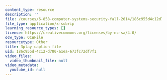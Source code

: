 ```yaml
---
content_type: resource
description: ''
file: /courses/6-858-computer-systems-security-fall-2014/186c955d4c12d780a1ea673fc72df7f1_WlmKwIe9z1Q.srt
file_type: application/x-subrip
learning_resource_types: []
license: https://creativecommons.org/licenses/by-nc-sa/4.0/
ocw_type: OCWFile
resourcetype: Other
title: 3play caption file
uid: 186c955d-4c12-d780-a1ea-673fc72df7f1
video_files:
  video_thumbnail_file: null
video_metadata:
  youtube_id: null
---
```

